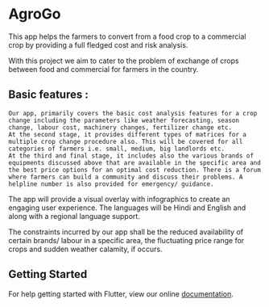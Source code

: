 # AgroGo

This app helps the farmers to convert from a food crop to a commercial crop by providing a full fledged cost and risk analysis.

With this project we aim to cater to the problem of exchange of crops between food and commercial for farmers in the country.

## Basic features : 
    Our app, primarily covers the basic cost analysis features for a crop change including the parameters like weather forecasting, season change, labour cost, machinery changes, fertilizer change etc.
    At the second stage, it provides different types of matrices for a multiple crop change procedure also. This will be covered for all categories of farmers i.e. small, medium, big landlords etc.
    At the third and final stage, it includes also the various brands of equipments discussed above that are available in the specific area and the best price options for an optimal cost reduction. There is a forum where farmers can build a community and discuss their problems. A helpline number is also provided for emergency/ guidance.

The app will provide a visual overlay with infographics to create an engaging user experience. The languages will be Hindi and English and along with a regional language support.

The constraints incurred by our app shall be the reduced availability of certain brands/ labour in a specific area, the fluctuating price range for crops and sudden weather calamity, if occurs.


## Getting Started

For help getting started with Flutter, view our online
[documentation](https://flutter.io/).
